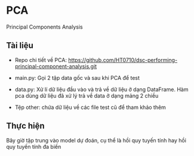 # PCA

Principal Components Analysis

## Tài liệu

- Repo chi tiết về PCA:
https://github.com/HT0710/dsc-performing-principal-component-analysis.git

- main.py: Gọi 2 tập data gốc và sau khi PCA để test

- data.py: Xử lí dữ liệu đầu vào và trả về dữ liệu ở dạng DataFrame. Hàm pca dùng dữ liệu đã xử lý trả về data ở dạng mảng 2 chiều

- Tệp other: chứa dữ liệu về các file test cũ để tham khảo thêm

## Thực hiện
Bây giờ tập trung vào model dự đoán, cụ thể là hồi quy tuyến tính hay hồi quy tuyến tính đa biến
